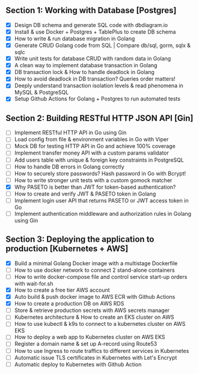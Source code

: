 ## Section 1: Working with Database [Postgres]

- [X] Design DB schema and generate SQL code with dbdiagram.io 
- [X] Install & use Docker + Postgres + TablePlus to create DB schema
- [X] How to write & run database migration in Golang
- [X] Generate CRUD Golang code from SQL | Compare db/sql, gorm, sqlx & sqlc
- [X] Write unit tests for database CRUD with random data in Golang
- [X] A clean way to implement database transaction in Golang
- [X] DB transaction lock & How to handle deadlock in Golang
- [X] How to avoid deadlock in DB transaction? Queries order matters!
- [X] Deeply understand transaction isolation levels & read phenomena in MySQL & PostgreSQL
- [X] Setup Github Actions for Golang + Postgres to run automated tests

## Section 2: Building RESTful HTTP JSON API [Gin]

- [ ] Implement RESTful HTTP API in Go using Gin
- [ ] Load config from file & environment variables in Go with Viper
- [ ] Mock DB for testing HTTP API in Go and achieve 100% coverage
- [ ] Implement transfer money API with a custom params validator
- [ ] Add users table with unique & foreign key constraints in PostgreSQL
- [ ] How to handle DB errors in Golang correctly
- [ ] How to securely store passwords? Hash password in Go with Bcrypt!
- [ ] How to write stronger unit tests with a custom gomock matcher
- [X] Why PASETO is better than JWT for token-based authentication?
- [ ] How to create and verify JWT & PASETO token in Golang
- [ ] Implement login user API that returns PASETO or JWT access token in Go
- [ ] Implement authentication middleware and authorization rules in Golang using Gin

## Section 3: Deploying the application to production [Kubernetes + AWS]

- [X] Build a minimal Golang Docker image with a multistage Dockerfile
- [ ] How to use docker network to connect 2 stand-alone containers
- [ ] How to write docker-compose file and control service start-up orders with wait-for.sh
- [X] How to create a free tier AWS account
- [X] Auto build & push docker image to AWS ECR with Github Actions
- [X] How to create a production DB on AWS RDS
- [ ] Store & retrieve production secrets with AWS secrets manager
- [ ] Kubernetes architecture & How to create an EKS cluster on AWS
- [ ] How to use kubectl & k9s to connect to a kubernetes cluster on AWS EKS
- [ ] How to deploy a web app to Kubernetes cluster on AWS EKS
- [ ] Register a domain name & set up A-record using Route53
- [ ] How to use Ingress to route traffics to different services in Kubernetes
- [ ] Automatic issue TLS certificates in Kubernetes with Let's Encrypt
- [ ] Automatic deploy to Kubernetes with Github Action
